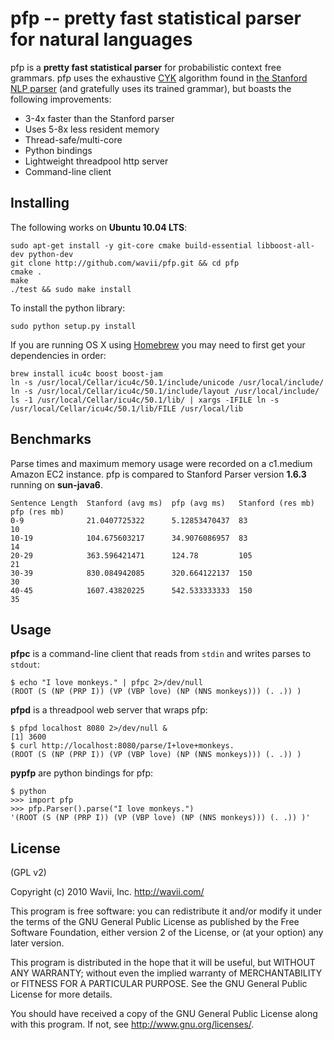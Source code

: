 pfp -- pretty fast statistical parser for natural languages
===========================================================

pfp is a **pretty fast statistical parser** for probabilistic context free grammars.  pfp uses the exhaustive [CYK](http://en.wikipedia.org/wiki/CYK_algorithm) algorithm found in [the Stanford NLP parser](http://nlp.stanford.edu/software/lex-parser.shtml) (and gratefully uses its trained grammar), but boasts the following improvements:

* 3-4x faster than the Stanford parser
* Uses 5-8x less resident memory
* Thread-safe/multi-core
* Python bindings
* Lightweight threadpool http server
* Command-line client

## Installing

The following works on **Ubuntu 10.04 LTS**:

    sudo apt-get install -y git-core cmake build-essential libboost-all-dev python-dev
    git clone http://github.com/wavii/pfp.git && cd pfp
    cmake .
    make
    ./test && sudo make install

To install the python library:

    sudo python setup.py install

If you are running OS X using [Homebrew](http://mxcl.github.com/homebrew/) you may need to first get your dependencies in order:

    brew install icu4c boost boost-jam
    ln -s /usr/local/Cellar/icu4c/50.1/include/unicode /usr/local/include/
    ln -s /usr/local/Cellar/icu4c/50.1/include/layout /usr/local/include/
    ls -1 /usr/local/Cellar/icu4c/50.1/lib/ | xargs -IFILE ln -s /usr/local/Cellar/icu4c/50.1/lib/FILE /usr/local/lib

## Benchmarks

Parse times and maximum memory usage were recorded on a c1.medium Amazon EC2 instance.  pfp is compared to Stanford Parser version **1.6.3** running on **sun-java6**.

	Sentence Length  Stanford (avg ms)  pfp (avg ms)   Stanford (res mb) pfp (res mb)
    0-9              21.0407725322      5.12853470437  83                10
    10-19            104.675603217      34.9076086957  83                14
    20-29            363.596421471      124.78         105               21
    30-39            830.084942085      320.664122137  150               30
    40-45            1607.43820225      542.533333333  150               35

## Usage

**pfpc** is a command-line client that reads from `stdin` and writes parses to `stdout`:

    $ echo "I love monkeys." | pfpc 2>/dev/null
    (ROOT (S (NP (PRP I)) (VP (VBP love) (NP (NNS monkeys))) (. .)) )

**pfpd** is a threadpool web server that wraps pfp:

    $ pfpd localhost 8080 2>/dev/null &
    [1] 3600
    $ curl http://localhost:8080/parse/I+love+monkeys.
    (ROOT (S (NP (PRP I)) (VP (VBP love) (NP (NNS monkeys))) (. .)) )

**pypfp** are python bindings for pfp:

    $ python
    >>> import pfp
    >>> pfp.Parser().parse("I love monkeys.")
    '(ROOT (S (NP (PRP I)) (VP (VBP love) (NP (NNS monkeys))) (. .)) )'

## License

(GPL v2)

Copyright (c) 2010 Wavii, Inc. <http://wavii.com/>

This program is free software: you can redistribute it and/or modify
it under the terms of the GNU General Public License as published by
the Free Software Foundation, either version 2 of the License, or
(at your option) any later version.

This program is distributed in the hope that it will be useful,
but WITHOUT ANY WARRANTY; without even the implied warranty of
MERCHANTABILITY or FITNESS FOR A PARTICULAR PURPOSE.  See the
GNU General Public License for more details.

You should have received a copy of the GNU General Public License
along with this program.  If not, see <http://www.gnu.org/licenses/>.
